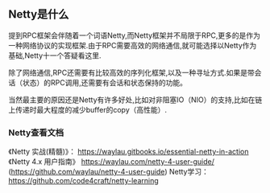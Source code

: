 ## Netty是什么

提到RPC框架会伴随着一个词语Netty,而Netty框架并不局限于RPC,更多的是作为一种网络协议的实现框架.由于RPC需要高效的网络通信,就可能选择以Netty作为基础,Netty十一个答疑看这里.

除了网络通信,RPC还需要有比较高效的序列化框架,以及一种寻址方式.如果是带会话（状态）的RPC调用,还需要有会话和状态保持的功能。

当然最主要的原因还是Netty有许多好处,比如对非阻塞IO（NIO）的支持,比如在链上传递时最大程度的减少buffer的copy（高性能）.

### Netty查看文档
《Netty 实战(精髓)》： https://waylau.gitbooks.io/essential-netty-in-action
《Netty 4.x 用户指南》 https://waylau.com/netty-4-user-guide/ (https://github.com/waylau/netty-4-user-guide)
 Netty学习：https://github.com/code4craft/netty-learning